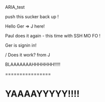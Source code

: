 ARIA_test

push this sucker back up !


Hello Ger => J here!

Paul does it again - this time with SSH MO FO !



Ger is signin in!

/
Does it work? from J


BLAAAAAAAHHHHHHH!!!!!

================

YAAAAYYYYY!!!!
================

